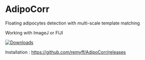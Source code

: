 # AdipoCorr
Floating adipocytes detection with multi-scale template matching

Working with ImageJ or FIJI

[![Downloads](https://github.com/remyff/AdipoCorr/releases)](https://github.com/remyff/AdipoCorr/releases)

Installation :
https://github.com/remyff/AdipoCorr/releases
